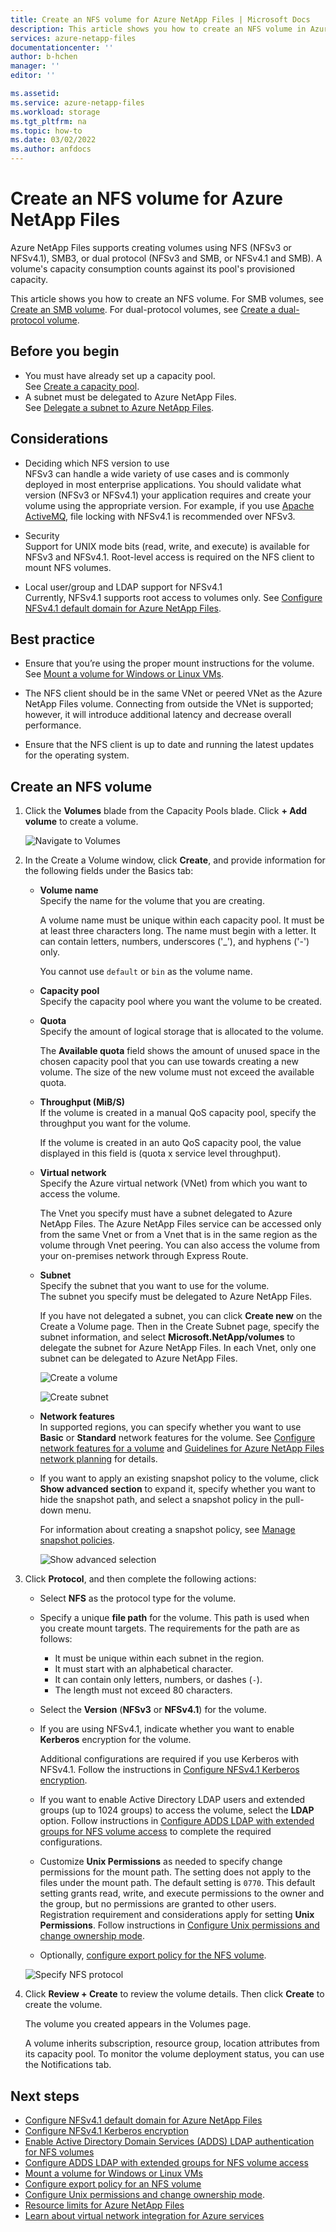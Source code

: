 ```yaml
---
title: Create an NFS volume for Azure NetApp Files | Microsoft Docs
description: This article shows you how to create an NFS volume in Azure NetApp Files. Learn about considerations, like which version to use, and best practices.
services: azure-netapp-files
documentationcenter: ''
author: b-hchen
manager: ''
editor: ''

ms.assetid:
ms.service: azure-netapp-files
ms.workload: storage
ms.tgt_pltfrm: na
ms.topic: how-to
ms.date: 03/02/2022
ms.author: anfdocs
---
```

# Create an NFS volume for Azure NetApp Files

Azure NetApp Files supports creating volumes using NFS (NFSv3 or NFSv4.1), SMB3, or dual protocol (NFSv3 and SMB, or NFSv4.1 and SMB). A volume's capacity consumption counts against its pool's provisioned capacity. 

This article shows you how to create an NFS volume. For SMB volumes, see [Create an SMB volume](azure-netapp-files-create-volumes-smb.md). For dual-protocol volumes, see [Create a dual-protocol volume](create-volumes-dual-protocol.md).

## Before you begin 
* You must have already set up a capacity pool.  
    See [Create a capacity pool](azure-netapp-files-set-up-capacity-pool.md).   
* A subnet must be delegated to Azure NetApp Files.  
    See [Delegate a subnet to Azure NetApp Files](azure-netapp-files-delegate-subnet.md).

## Considerations 

* Deciding which NFS version to use  
  NFSv3 can handle a wide variety of use cases and is commonly deployed in most enterprise applications. You should validate what version (NFSv3 or NFSv4.1) your application requires and create your volume using the appropriate version. For example, if you use [Apache ActiveMQ](https://activemq.apache.org/shared-file-system-master-slave), file locking with NFSv4.1 is recommended over NFSv3. 

* Security  
  Support for UNIX mode bits (read, write, and execute) is available for NFSv3 and NFSv4.1. Root-level access is required on the NFS client to mount NFS volumes.

* Local user/group and LDAP support for NFSv4.1  
  Currently, NFSv4.1 supports root access to volumes only. See [Configure NFSv4.1 default domain for Azure NetApp Files](azure-netapp-files-configure-nfsv41-domain.md). 

## Best practice

* Ensure that you’re using the proper mount instructions for the volume. See [Mount a volume for Windows or Linux VMs](azure-netapp-files-mount-unmount-volumes-for-virtual-machines.md).

* The NFS client should be in the same VNet or peered VNet as the Azure NetApp Files volume. Connecting from outside the VNet is supported; however, it will introduce additional latency and decrease overall performance.

* Ensure that the NFS client is up to date and running the latest updates for the operating system.

## Create an NFS volume

1.	Click the **Volumes** blade from the Capacity Pools blade. Click **+ Add volume** to create a volume. 

    ![Navigate to Volumes](../media/azure-netapp-files/azure-netapp-files-navigate-to-volumes.png) 

2.	In the Create a Volume window, click **Create**, and provide information for the following fields under the Basics tab:   
    * **Volume name**      
        Specify the name for the volume that you are creating.   

        A volume name must be unique within each capacity pool. It must be at least three characters long. The name must begin with a letter. It can contain letters, numbers, underscores ('_'), and hyphens ('-') only.

        You cannot use `default` or `bin` as the volume name.

    * **Capacity pool**  
        Specify the capacity pool where you want the volume to be created.

    * **Quota**  
        Specify the amount of logical storage that is allocated to the volume.  

        The **Available quota** field shows the amount of unused space in the chosen capacity pool that you can use towards creating a new volume. The size of the new volume must not exceed the available quota.  

    * **Throughput (MiB/S)**   
        If the volume is created in a manual QoS capacity pool, specify the throughput you want for the volume.   

        If the volume is created in an auto QoS capacity pool, the value displayed in this field is (quota x service level throughput).   

    * **Virtual network**  
        Specify the Azure virtual network (VNet) from which you want to access the volume.  

        The Vnet you specify must have a subnet delegated to Azure NetApp Files. The Azure NetApp Files service can be accessed only from the same Vnet or from a Vnet that is in the same region as the volume through Vnet peering. You can also access the volume from  your on-premises network through Express Route.   

    * **Subnet**  
        Specify the subnet that you want to use for the volume.  
        The subnet you specify must be delegated to Azure NetApp Files. 
        
        If you have not delegated a subnet, you can click **Create new** on the Create a Volume page. Then in the Create Subnet page, specify the subnet information, and select **Microsoft.NetApp/volumes** to delegate the subnet for Azure NetApp Files. In each Vnet, only one subnet can be delegated to Azure NetApp Files.   
 
        ![Create a volume](../media/azure-netapp-files/azure-netapp-files-new-volume.png)
    
        ![Create subnet](../media/azure-netapp-files/azure-netapp-files-create-subnet.png)

    * **Network features**  
        In supported regions, you can specify whether you want to use **Basic** or **Standard** network features for the volume. See [Configure network features for a volume](configure-network-features.md) and [Guidelines for Azure NetApp Files network planning](azure-netapp-files-network-topologies.md) for details.

    * If you want to apply an existing snapshot policy to the volume, click **Show advanced section** to expand it, specify whether you want to hide the snapshot path, and select a snapshot policy in the pull-down menu. 

        For information about creating a snapshot policy, see [Manage snapshot policies](snapshots-manage-policy.md).

        ![Show advanced selection](../media/azure-netapp-files/volume-create-advanced-selection.png)

3. Click **Protocol**, and then complete the following actions:  
    * Select **NFS** as the protocol type for the volume.   

    * Specify a unique **file path** for the volume. This path is used when you create mount targets. The requirements for the path are as follows:   
        - It must be unique within each subnet in the region. 
        - It must start with an alphabetical character.
        - It can contain only letters, numbers, or dashes (`-`). 
        - The length must not exceed 80 characters.

    * Select the **Version** (**NFSv3** or **NFSv4.1**) for the volume.  

    * If you are using NFSv4.1, indicate whether you want to enable **Kerberos** encryption for the volume.  

        Additional configurations are required if you use Kerberos with NFSv4.1. Follow the instructions in [Configure NFSv4.1 Kerberos encryption](configure-kerberos-encryption.md).

    * If you want to enable Active Directory LDAP users and extended groups (up to 1024 groups) to access the volume, select the **LDAP** option. Follow instructions in [Configure ADDS LDAP with extended groups for NFS volume access](configure-ldap-extended-groups.md) to complete the required configurations. 
 
    *  Customize **Unix Permissions** as needed to specify change permissions for the mount path. The setting does not apply to the files under the mount path. The default setting is `0770`. This default setting grants read, write, and execute permissions to the owner and the group, but no permissions are granted to other users.     
        Registration requirement and considerations apply for setting **Unix Permissions**. Follow instructions in [Configure Unix permissions and change ownership mode](configure-unix-permissions-change-ownership-mode.md).   

    * Optionally, [configure export policy for the NFS volume](azure-netapp-files-configure-export-policy.md).

    ![Specify NFS protocol](../media/azure-netapp-files/azure-netapp-files-protocol-nfs.png)

4. Click **Review + Create** to review the volume details. Then click **Create** to create the volume.

    The volume you created appears in the Volumes page. 
 
    A volume inherits subscription, resource group, location attributes from its capacity pool. To monitor the volume deployment status, you can use the Notifications tab.

## Next steps  

* [Configure NFSv4.1 default domain for Azure NetApp Files](azure-netapp-files-configure-nfsv41-domain.md)
* [Configure NFSv4.1 Kerberos encryption](configure-kerberos-encryption.md)
* [Enable Active Directory Domain Services (ADDS) LDAP authentication for NFS volumes](configure-ldap-over-tls.md)
* [Configure ADDS LDAP with extended groups for NFS volume access](configure-ldap-extended-groups.md)
* [Mount a volume for Windows or Linux VMs](azure-netapp-files-mount-unmount-volumes-for-virtual-machines.md)
* [Configure export policy for an NFS volume](azure-netapp-files-configure-export-policy.md)
* [Configure Unix permissions and change ownership mode](configure-unix-permissions-change-ownership-mode.md). 
* [Resource limits for Azure NetApp Files](azure-netapp-files-resource-limits.md)
* [Learn about virtual network integration for Azure services](../virtual-network/virtual-network-for-azure-services.md)
